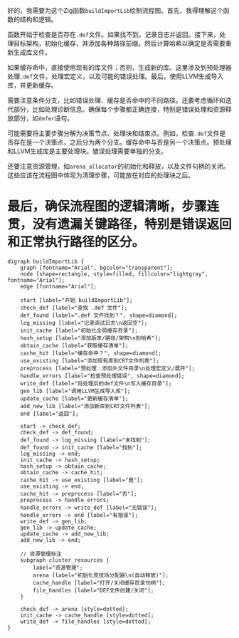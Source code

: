 好的，我需要为这个Zig函数`buildImportLib`绘制流程图。首先，我得理解这个函数的结构和逻辑。

函数开始于检查是否存在`.def`文件。如果找不到，记录日志并返回。接下来，处理目标架构，初始化缓存，并添加各种路径前缀。然后计算哈希以确定是否需要重新生成库文件。

如果缓存命中，直接使用现有的库文件；否则，生成新的库。这里涉及到预处理器处理`.def`文件，处理宏定义，以及可能的错误处理。最后，使用LLVM生成导入库，并更新缓存。

需要注意条件分支，比如错误处理、缓存是否命中的不同路径。还要考虑循环和迭代部分，比如处理诊断信息。确保每个步骤都正确连接，特别是错误处理和资源释放部分，如`defer`语句。

可能需要将主要步骤分解为决策节点、处理块和结束点。例如，检查`.def`文件是否存在是一个决策点，之后分为两个分支。缓存命中与否是另一个决策点。预处理和LLVM生成库是主要处理块。错误处理需要单独的分支。

还要注意资源管理，如`arena_allocator`的初始化和释放，以及文件句柄的关闭。这些应该在流程图中体现为清理步骤，可能放在对应的处理块之后。

最后，确保流程图的逻辑清晰，步骤连贯，没有遗漏关键路径，特别是错误返回和正常执行路径的区分。
================================================
```graphviz
digraph buildImportLib {
    graph [fontname="Arial", bgcolor="transparent"];
    node [shape=rectangle, style=filled, fillcolor="lightgray", fontname="Arial"];
    edge [fontname="Arial"];

    start [label="开始 buildImportLib"];
    check_def [label="查找 .def 文件"];
    def_found [label=".def 文件找到？", shape=diamond];
    log_missing [label="记录调试日志\n返回空"];
    init_cache [label="初始化全局缓存目录"];
    hash_setup [label="添加版本/路径/架构\n到哈希"];
    obtain_cache [label="获取缓存清单"];
    cache_hit [label="缓存命中？", shape=diamond];
    use_existing [label="添加现有库到CRT文件列表"];
    preprocess [label="预处理：添加头文件目录\n处理宏定义/展开"];
    handle_errors [label="检查预处理错误", shape=diamond];
    write_def [label="将处理后的def文件\n写入缓存目录"];
    gen_lib [label="调用LLVM生成导入库"];
    update_cache [label="更新缓存清单"];
    add_new_lib [label="添加新库到CRT文件列表"];
    end [label="返回"];

    start -> check_def;
    check_def -> def_found;
    def_found -> log_missing [label="未找到"];
    def_found -> init_cache [label="找到"];
    log_missing -> end;
    init_cache -> hash_setup;
    hash_setup -> obtain_cache;
    obtain_cache -> cache_hit;
    cache_hit -> use_existing [label="是"];
    use_existing -> end;
    cache_hit -> preprocess [label="否"];
    preprocess -> handle_errors;
    handle_errors -> write_def [label="无错误"];
    handle_errors -> end [label="有错误"];
    write_def -> gen_lib;
    gen_lib -> update_cache;
    update_cache -> add_new_lib;
    add_new_lib -> end;

    // 资源管理标注
    subgraph cluster_resources {
        label="资源管理";
        arena [label="初始化竞技场分配器\n(自动释放)"];
        cache_handle [label="打开/关闭缓存目录句柄"];
        file_handles [label="DEF文件创建/关闭"];
    }
    
    check_def -> arena [style=dotted];
    init_cache -> cache_handle [style=dotted];
    write_def -> file_handles [style=dotted];
}
```